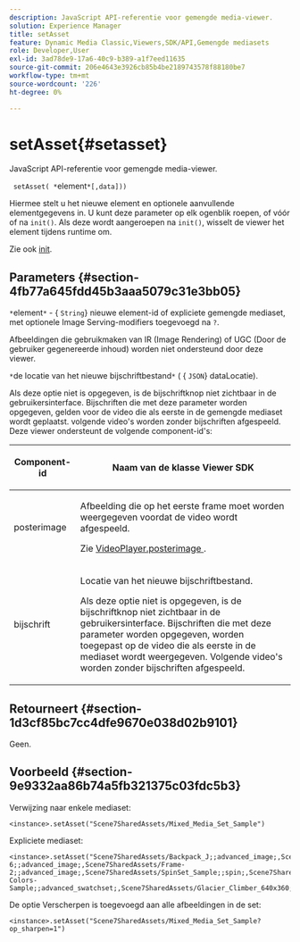 ```yaml
---
description: JavaScript API-referentie voor gemengde media-viewer.
solution: Experience Manager
title: setAsset
feature: Dynamic Media Classic,Viewers,SDK/API,Gemengde mediasets
role: Developer,User
exl-id: 3ad78de9-17a6-40c9-b389-a1f7eed11635
source-git-commit: 206e4643e3926cb85b4be2189743578f88180be7
workflow-type: tm+mt
source-wordcount: '226'
ht-degree: 0%

---
```


# setAsset{#setasset}

JavaScript API-referentie voor gemengde media-viewer.

` setAsset( *`element`*[,data]))`

Hiermee stelt u het nieuwe element en optionele aanvullende elementgegevens in. U kunt deze parameter op elk ogenblik roepen, of vóór of na `init()`. Als deze wordt aangeroepen na `init()`, wisselt de viewer het element tijdens runtime om.

Zie ook [init](../../../c-html5-s7-aem-asset-viewers/c-html5-mixedmedia-viewer-about/c-html5-mixedmedia-viewer-javascriptapiref/r-html5-mixedmedia-javascriptapiref-init.md#reference-bb4428c155e541b79797f96e17c068ae).

## Parameters {#section-4fb77a645fdd45b3aaa5079c31e3bb05}

`*`element`*` - { `String`} nieuwe element-id of expliciete gemengde mediaset, met optionele Image Serving-modifiers toegevoegd na  `?`.

Afbeeldingen die gebruikmaken van IR (Image Rendering) of UGC (Door de gebruiker gegenereerde inhoud) worden niet ondersteund door deze viewer.

`*`de locatie van het nieuwe bijschriftbestand`*`  ( { `JSON`} dataLocatie).

Als deze optie niet is opgegeven, is de bijschriftknop niet zichtbaar in de gebruikersinterface. Bijschriften die met deze parameter worden opgegeven, gelden voor de video die als eerste in de gemengde mediaset wordt geplaatst. volgende video&#39;s worden zonder bijschriften afgespeeld. Deze viewer ondersteunt de volgende component-id&#39;s:

<table id="table_7B5DD9303EF44ADD847B13FFEAD135D9"> 
 <thead> 
  <tr> 
   <th colname="col1" class="entry"> <p>Component-id </p> </th> 
   <th colname="col2" class="entry"> <p>Naam van de klasse Viewer SDK </p> </th> 
  </tr> 
 </thead>
 <tbody> 
  <tr> 
   <td colname="col1"> <p> <span class="codeph"> posterimage  </span> </p> </td> 
   <td colname="col2"> <p>Afbeelding die op het eerste frame moet worden weergegeven voordat de video wordt afgespeeld. </p> <p>Zie <a href="../../../c-html5-s7-aem-asset-viewers/c-html5-mixedmedia-viewer-about/r-html5-mixedmedia-viewer-config-attrib/r-html5-mixedmedia-viewer-config-attrib-videoplayer-posterimage.md#reference-f424ad0f278b4d14b86ea55e3a73c52b" format="dita" scope="local"> VideoPlayer.posterimage </a>. </p> </td> 
  </tr> 
  <tr> 
   <td colname="col1"> <p> <span class="codeph"> bijschrift  </span> </p> </td> 
   <td colname="col2"> <p> Locatie van het nieuwe bijschriftbestand. </p> <p>Als deze optie niet is opgegeven, is de bijschriftknop niet zichtbaar in de gebruikersinterface. Bijschriften die met deze parameter worden opgegeven, worden toegepast op de video die als eerste in de mediaset wordt weergegeven. Volgende video's worden zonder bijschriften afgespeeld. </p> </td> 
  </tr> 
 </tbody> 
</table>

## Retourneert {#section-1d3cf85bc7cc4dfe9670e038d02b9101}

Geen.

## Voorbeeld {#section-9e9332aa86b74a5fb321375c03fdc5b3}

Verwijzing naar enkele mediaset:

```
<instance>.setAsset("Scene7SharedAssets/Mixed_Media_Set_Sample")
```

Expliciete mediaset:

```
<instance>.setAsset("Scene7SharedAssets/Backpack_J;;advanced_image;,Scene7SharedAssets/Frame-6;;advanced_image;,Scene7SharedAssets/Frame-2;;advanced_image;,Scene7SharedAssets/SpinSet_Sample;;spin;,Scene7SharedAssets/ImageSet-Colors-Sample;;advanced_swatchset;,Scene7SharedAssets/Glacier_Climber_640x360;Scene7SharedAssets/Glacier_Climber_640x360;video;")
```

De optie Verscherpen is toegevoegd aan alle afbeeldingen in de set:

```
<instance>.setAsset("Scene7SharedAssets/Mixed_Media_Set_Sample?op_sharpen=1")
```
